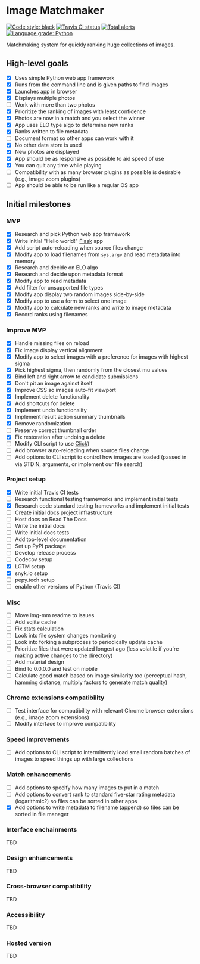 # Image Matchmaker

[![Code style: black](https://img.shields.io/badge/code%20style-black-000000.svg)](https://github.com/psf/black) [![Travis CI status](https://img.shields.io/travis/mechanomi/img-mm/master.svg)](https://travis-ci.org/mechanomi/img-mm) [![Total alerts](https://img.shields.io/lgtm/alerts/g/mechanomi/img-mm.svg?logo=lgtm&logoWidth=18)](https://lgtm.com/projects/g/mechanomi/img-mm/alerts/) [![Language grade: Python](https://img.shields.io/lgtm/grade/python/g/mechanomi/img-mm.svg?logo=lgtm&logoWidth=18)](https://lgtm.com/projects/g/mechanomi/img-mm/context:python)

Matchmaking system for quickly ranking huge collections of images.

## High-level goals

- [x] Uses simple Python web app framework
- [X] Runs from the command line and is given paths to find images
- [X] Launches app in browser
- [X] Displays multiple photos
- [ ] Work with more than two photos
- [X] Prioritize the ranking of images with least confidence
- [X] Photos are now in a match and you select the winner
- [X] App uses ELO type algo to determine new ranks
- [X] Ranks written to file metadata
- [ ] Document format so other apps can work with it
- [X] No other data store is used
- [X] New photos are displayed
- [X] App should be as responsive as possible to aid speed of use
- [X] You can quit any time while playing
- [ ] Compatibility with as many browser plugins as possible is desirable (e.g.,
  image zoom plugins)
- [ ] App should be able to be run like a regular OS app

## Initial milestones

### MVP


- [x] Research and pick Python web app framework
- [x] Write initial "Hello world!"
  [Flask](https://www.palletsprojects.com/p/flask/) app
- [x] Add script auto-reloading when source files change
- [x] Modify app to load filenames from `sys.argv` and read metadata into memory
- [x] Research and decide on ELO algo
- [X] Research and decide upon metadata format
- [X] Modify app to read metadata
- [X] Add filter for unsupported file types
- [X] Modify app display two random images side-by-side
- [X] Modify app to use a form to select one image
- [X] Modify app to calculate new ranks and write to image metadata
- [X] Record ranks using filenames

### Improve MVP

- [X] Handle missing files on reload
- [X] Fix image display vertical alignment
- [X] Modify app to select images with a preference for images with highest
  sigma
- [X] Pick highest sigma, then randomly from the closest mu values
- [X] Bind left and right arrow to candidate submissions
- [X] Don't pit an image against itself
- [X] Improve CSS so images auto-fit viewport
- [X] Implement delete functionality
- [X] Add shortcuts for delete
- [X] Implement undo functionality
- [X] Implement result action summary thumbnails
- [X] Remove randomization
- [ ] Preserve correct thumbnail order
- [X] Fix restoration after undoing a delete
- [ ] Modify CLI script to use
  [Click](https://www.palletsprojects.com/p/click/))
- [ ] Add browser auto-reloading when source files change
- [ ] Add options to CLI script to control how images are loaded (passed in via
  STDIN, arguments, or implement our file search)

### Project setup

- [X] Write initial Travis CI tests
- [ ] Research functional testing frameworks and implement initial tests
- [X] Research code standard testing frameworks and implement initial tests
- [ ] Create initial docs project infrastructure
- [ ] Host docs on Read The Docs
- [ ] Write the initial docs
- [ ] Write initial docs tests
- [ ] Add top-level documentation
- [ ] Set up PyPI package
- [ ] Develop release process
- [ ] Codecov setup
- [X] LGTM setup
- [X] snyk.io setup
- [ ] pepy.tech setup
- [ ] enable other versions of Python (Travis CI)

### Misc

- [ ] Move img-mm readme to issues
- [ ]	Add sqlite cache
- [ ] Fix stats calculation
- [ ] Look into file system changes monitoring
- [ ] Look into forking a subprocess to periodically update cache
- [ ] Prioritize files that were updated longest ago (less volatile if you're
  making active changes to the directory)
- [ ] Add material design
- [ ] Bind to 0.0.0.0 and test on mobile
- [ ] Calculate good match based on image similarity too (perceptual hash,
  hamming distance, multiply factors to generate match quality)

### Chrome extensions compatibility

- [ ] Test interface for compatibility with relevant Chrome browser extensions
  (e.g., image zoom extensions)
- [ ] Modify interface to improve compatibility

### Speed improvements

- [ ] Add options to CLI script to intermittently load small random batches of
  images to speed things up with large collections

### Match enhancements

- [ ] Add options to specify how many images to put in a match
- [ ] Add options to convert rank to standard five-star rating metadata
  (logarithmic?) so files can be sorted in other apps
- [X] Add options to write metadata to filename (append) so files can be sorted
  in file manager

### Interface enchainments

TBD

### Design enhancements

TBD

### Cross-browser compatibility

TBD

### Accessibility

TBD

### Hosted version

TBD

